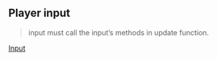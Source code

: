 ## Player input

> input must call the input’s methods in update function.


[Input](https://docs.unity3d.com/ScriptReference/Input.html)

